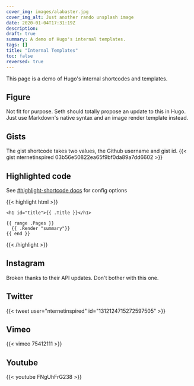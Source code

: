 ```yaml
---
cover_img: images/alabaster.jpg
cover_img_alt: Just another rando unsplash image
date: 2020-01-04T17:31:19Z
description:
draft: true
summary: A demo of Hugo's internal templates.
tags: []
title: "Internal Templates"
toc: false
reversed: true
---
```


This page is a demo of Hugo's internal shortcodes and templates.

## Figure
Not fit for purpose. Seth should totally propose an update to this in Hugo. Just use Markdown's native syntax and an image render template instead.

## Gists
The gist shortcode takes two values, the Github username and gist id.
{{< gist nternetinspired 03b56e50822ea65f9bf0da89a7dd6602 >}}

## Highlighted code
See [#highlight-shortcode docs](https://gohugo.io/content-management/syntax-highlighting/#highlight-shortcode) for config options

{{< highlight html >}}
<section id="main">

    <h1 id="title">{{ .Title }}</h1>

    {{ range .Pages }}
      {{ .Render "summary"}}
    {{ end }}

</section>
{{< /highlight >}}

## Instagram
Broken thanks to their API updates. Don't bother with this one.

## Twitter
{{< tweet user="nternetinspired" id="1312124715272597505" >}}

## Vimeo
{{< vimeo 75412111 >}}

## Youtube
{{< youtube FNgUhFrG238 >}}
